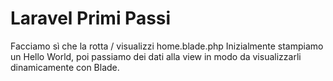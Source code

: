 # Laravel Primi Passi

Facciamo sì che la rotta / visualizzi home.blade.php
Inizialmente stampiamo un Hello World, poi passiamo dei dati alla view in modo da visualizzarli dinamicamente con Blade.
